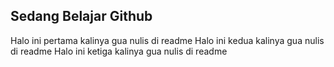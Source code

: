 ## Sedang Belajar Github

Halo ini pertama kalinya gua nulis di readme
Halo ini kedua kalinya gua nulis di readme
Halo ini ketiga kalinya gua nulis di readme
